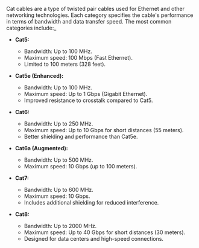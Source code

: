 Cat cables are a type of twisted pair cables used for Ethernet and other networking technologies. Each category specifies the cable's performance in terms of bandwidth and data transfer speed. The most common categories include:_

- **Cat5:**
    
    - Bandwidth: Up to 100 MHz.
    - Maximum speed: 100 Mbps (Fast Ethernet).
    - Limited to 100 meters (328 feet).
- **Cat5e (Enhanced):**
    
    - Bandwidth: Up to 100 MHz.
    - Maximum speed: Up to 1 Gbps (Gigabit Ethernet).
    - Improved resistance to crosstalk compared to Cat5.
- **Cat6:**
    
    - Bandwidth: Up to 250 MHz.
    - Maximum speed: Up to 10 Gbps for short distances (55 meters).
    - Better shielding and performance than Cat5e.
- **Cat6a (Augmented):**
    
    - Bandwidth: Up to 500 MHz.
    - Maximum speed: 10 Gbps (up to 100 meters).
- **Cat7:**
    
    - Bandwidth: Up to 600 MHz.
    - Maximum speed: 10 Gbps.
    - Includes additional shielding for reduced interference.
- **Cat8:**
    
    - Bandwidth: Up to 2000 MHz.
    - Maximum speed: Up to 40 Gbps for short distances (30 meters).
    - Designed for data centers and high-speed connections.